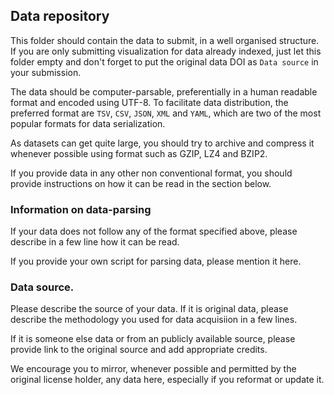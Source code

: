 ## Data repository

This folder should contain the data to submit, in a well organised structure. If you are only submitting visualization for data  already indexed, just let this folder empty and don't forget to put the original data DOI as `Data source` in your submission.

The data should be computer-parsable, preferentially in a human readable format and encoded using UTF-8. To facilitate data distribution, the preferred format are `TSV`, `CSV`, `JSON`, `XML` and `YAML`, which are two of the most popular formats for data serialization.

As datasets can get quite large, you should try to archive and compress it whenever possible using format such as GZIP, LZ4 and BZIP2.

If you provide data in any other non conventional format, you should provide instructions on how it can be read in the section below.


### Information on data-parsing

If your data does not follow any of the format specified above, please describe in a few line how it can be read. 

If you provide your own script for parsing data, please mention it here. 


### Data source.

Please describe the source of your data. If it is original data, please describe the methodology you used for data acquisiion in a few lines. 

If it is someone else data or from an publicly available source, please provide link to the original source and add appropriate credits. 

We encourage you to mirror, whenever possible and permitted by the original license holder, any data here, especially if you reformat or update it. 
